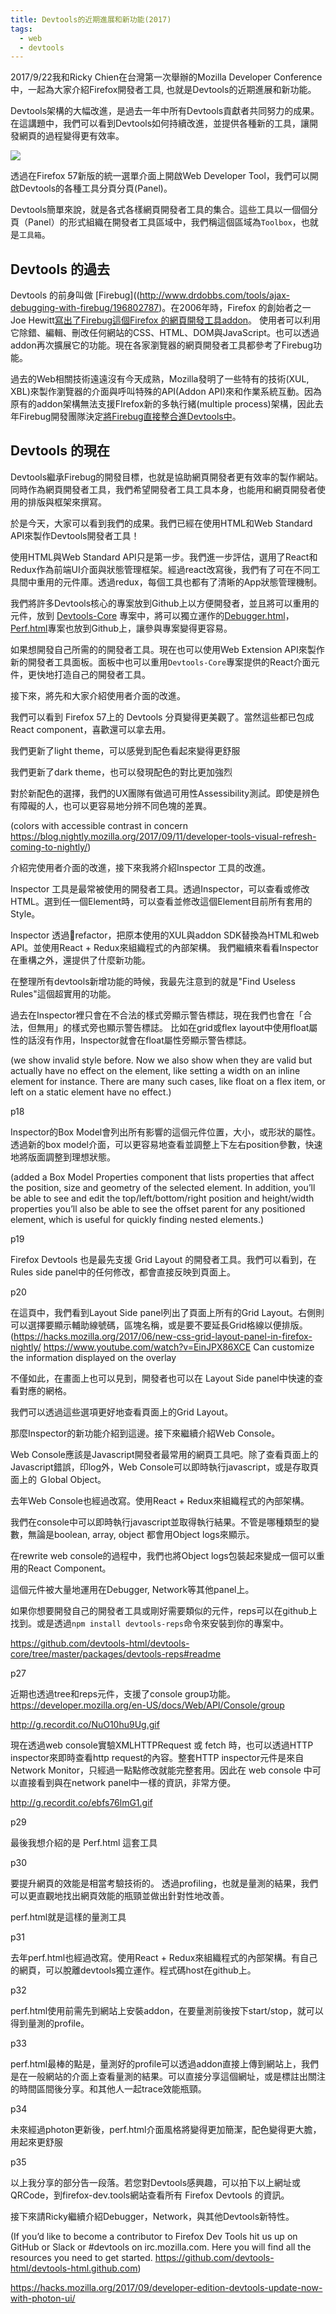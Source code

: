 ```yaml
---
title: Devtools的近期進展和新功能(2017)
tags:
  - web
  - devtools
---
```


2017/9/22我和Ricky Chien在台灣第一次舉辦的Mozilla Developer Conference中，一起為大家介紹Firefox開發者工具, 也就是Devtools的近期進展和新功能。

Devtools架構的大幅改進，是過去一年中所有Devtools貢獻者共同努力的成果。在這講題中，我們可以看到Devtools如何持續改進，並提供各種新的工具，讓開發網頁的過程變得更有效率。

![](http://g.recordit.co/RN5AVhnpGX.gif)

透過在Firefox 57新版的統一選單介面上開啟Web Developer Tool，我們可以開啟Devtools的各種工具分頁分頁(Panel)。

Devtools簡單來說，就是各式各樣網頁開發者工具的集合。這些工具以一個個分頁（Panel）的形式組織在開發者工具區域中，我們稱這個區域為`Toolbox`，也就是`工具箱`。

## Devtools 的過去

Devtools 的前身叫做 [Firebug]((http://www.drdobbs.com/tools/ajax-debugging-with-firebug/196802787)。在2006年時，Firefox 的創始者之一Joe Hewitt[寫出了Firebug這個Firefox 的網頁開發工具addon](https://medium.com/mozilla-tech/a-quick-history-of-firefox-devtools-620d3074b510)。
使用者可以利用它除錯、編輯、刪改任何網站的CSS、HTML、DOM與JavaScript。也可以透過addon再次擴展它的功能。現在各家瀏覽器的網頁開發者工具都參考了Firebug功能。

過去的Web相關技術遠遠沒有今天成熟，Mozilla發明了一些特有的技術(XUL, XBL)來製作瀏覽器的介面與呼叫特殊的API(Addon API)來和作業系統互動。因為原有的addon架構無法支援FIrefox新的多執行緒(multiple process)架構，因此去年Firebug開發團隊決定[將Firebug直接整合進Devtools中](https://hacks.mozilla.org/2016/12/firebug-lives-on-in-firefox-devtools/)。

## Devtools 的現在

Devtools繼承Firebug的開發目標，也就是協助網頁開發者更有效率的製作網站。同時作為網頁開發者工具，我們希望開發者工具工具本身，也能用和網頁開發者使用的排版與框架來撰寫。

於是今天，大家可以看到我們的成果。我們已經在使用HTML和Web Standard API來製作Devtools開發者工具！

使用HTML與Web Standard API只是第一步。我們進一步評估，選用了React和Redux作為前端UI介面與狀態管理框架。經過react改寫後，我們有了可在不同工具間中重用的元件庫。透過redux，每個工具也都有了清晰的App狀態管理機制。

我們將許多Devtools核心的專案放到Github上以方便開發者，並且將可以重用的元件，放到 [Devtools-Core](https://github.com/devtools-html/devtools-core) 專案中，將可以獨立運作的[Debugger.html](https://github.com/devtools-html/debugger.html)，[Perf.html](https://github.com/devtools-html/perf.html)專案也放到Github上，讓參與專案變得更容易。

如果想開發自己所需的的開發者工具。現在也可以使用Web Extension API來製作新的開發者工具面板。面板中也可以重用`Devtools-Core`專案提供的React介面元件，更快地打造自己的開發者工具。


接下來，將先和大家介紹使用者介面的改進。

我們可以看到 Firefox 57上的 Devtools 分頁變得更美觀了。當然這些都已包成React component，喜歡還可以拿去用。

我們更新了light theme，可以感覺到配色看起來變得更舒服

我們更新了dark theme，也可以發現配色的對比更加強烈

對於新配色的選擇，我們的UX團隊有做過可用性Assessibility測試。即使是辨色有障礙的人，也可以更容易地分辨不同色塊的差異。

(colors with accessible contrast in concern https://blog.nightly.mozilla.org/2017/09/11/developer-tools-visual-refresh-coming-to-nightly/)

介紹完使用者介面的改進，接下來我將介紹Inspector 工具的改進。

Inspector 工具是最常被使用的開發者工具。透過Inspector，可以查看或修改HTML。選到任一個Element時，可以查看並修改這個Element目前所有套用的Style。

Inspector 透過refactor，把原本使用的XUL與addon SDK替換為HTML和web API。並使用React + Redux來組織程式的內部架構。
我們繼續來看看Inspector在重構之外，還提供了什麼新功能。

在整理所有devtools新增功能的時候，我最先注意到的就是"Find Useless Rules"這個超實用的功能。

過去在Inspector裡只會在不合法的樣式旁顯示警告標誌，現在我們也會在「合法，但無用」的樣式旁也顯示警告標誌。
比如在grid或flex layout中使用float屬性的話沒有作用，Inspector就會在float屬性旁顯示警告標誌。

(we show invalid style before. Now we also show when they are valid but actually have no effect on the element, like setting a width on an inline element for instance. There are many such cases, like float on a flex item, or left on a static element have no effect.)

p18

Inspector的Box Model會列出所有影響的這個元件位置，大小，或形狀的屬性。透過新的box model介面，可以更容易地查看並調整上下左右position參數，快速地將版面調整到理想狀態。

(added a Box Model Properties component that lists properties that affect the position, size and geometry of the selected element. In addition, you’ll be able to see and edit the top/left/bottom/right position and height/width properties
you’ll also be able to see the offset parent for any positioned element, which is useful for quickly finding nested elements.)

p19

Firefox Devtools 也是最先支援 Grid Layout 的開發者工具。我們可以看到，在Rules side panel中的任何修改，都會直接反映到頁面上。

p20

在這頁中，我們看到Layout Side panel列出了頁面上所有的Grid Layout。右側則可以選擇要顯示輔助線號碼，區塊名稱，或是要不要延長Grid格線以便排版。
(https://hacks.mozilla.org/2017/06/new-css-grid-layout-panel-in-firefox-nightly/
https://www.youtube.com/watch?v=EinJPX86XCE
Can customize the information displayed on the overlay

不僅如此，在畫面上也可以見到，開發者也可以在 Layout Side panel中快速的查看對應的網格。

我們可以透過這些選項更好地查看頁面上的Grid Layout。

那麼Inspector的新功能介紹到這邊。接下來繼續介紹Ｗeb Console。

Web Console應該是Javascript開發者最常用的網頁工具吧。除了查看頁面上的Javascript錯誤，印log外，Web Console可以即時執行javascript，或是存取頁面上的 Ｇlobal Object。

去年Web Console也經過改寫。使用React + Redux來組織程式的內部架構。

我們在console中可以即時執行javascript並取得執行結果。不管是哪種類型的變數，無論是boolean, array, object 都會用Object logs來顯示。

在rewrite web console的過程中，我們也將Object logs包裝起來變成一個可以重用的React Component。

這個元件被大量地運用在Debugger, Network等其他panel上。

如果你想要開發自己的開發者工具或剛好需要類似的元件，reps可以在github上找到。或是透過`npm install devtools-reps`命令來安裝到你的專案中。

https://github.com/devtools-html/devtools-core/tree/master/packages/devtools-reps#readme 

p27

近期也透過tree和reps元件，支援了console group功能。
https://developer.mozilla.org/en-US/docs/Web/API/Console/group

http://g.recordit.co/NuO10hu9Ug.gif

現在透過web console實驗XMLHTTPRequest 或 fetch 時，也可以透過HTTP inspector來即時查看http request的內容。整套HTTP inspector元件是來自Network Monitor，只經過一點點修改就能完整套用。因此在 web console 中可以直接看到與在network panel中一樣的資訊，非常方便。

http://g.recordit.co/ebfs76lmG1.gif

p29

最後我想介紹的是 Perf.html 這套工具

p30

要提升網頁的效能是相當考驗技術的。
透過profiling，也就是量測的結果，我們可以更直觀地找出網頁效能的瓶頸並做出針對性地改善。

perf.html就是這樣的量測工具

p31

去年perf.html也經過改寫。使用React + Redux來組織程式的內部架構。有自己的網頁，可以脫離devtools獨立運作。程式碼host在github上。

p32

perf.html使用前需先到網站上安裝addon，在要量測前後按下start/stop，就可以得到量測的profile。

p33

perf.html最棒的點是，量測好的profile可以透過addon直接上傳到網站上，我們是在一般網站的介面上查看量測的結果。可以直接分享這個網址，或是標註出關注的時間區間後分享。和其他人一起trace效能瓶頸。

p34

未來經過photon更新後，perf.html介面風格將變得更加簡潔，配色變得更大膽，用起來更舒服

p35

以上我分享的部分告一段落。若您對Devtools感興趣，可以拍下以上網址或QRCode，到firefox-dev.tools網站查看所有 Firefox Devtools 的資訊。

接下來請Ricky繼續介紹Debugger，Network，與其他Devtools新特性。

(If you’d like to become a contributor to Firefox Dev Tools hit us up on GitHub or Slack or #devtools on irc.mozilla.com. Here you will find all the resources you need to get started. https://github.com/devtools-html/devtools-html.github.com)

https://hacks.mozilla.org/2017/09/developer-edition-devtools-update-now-with-photon-ui/
